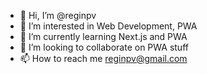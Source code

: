 - 👋 Hi, I’m @reginpv
- 👀 I’m interested in Web Development, PWA
- 🌱 I’m currently learning Next.js and PWA
- 💞️ I’m looking to collaborate on PWA stuff
- 📫 How to reach me reginpv@gmail.com

<!---
reginpv/reginpv is a ✨ special ✨ repository because its `README.md` (this file) appears on your GitHub profile.
You can click the Preview link to take a look at your changes.
--->
